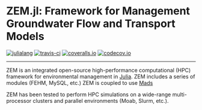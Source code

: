ZEM.jl: Framework for Management Groundwater Flow and Transport Models
=======================================

[![julialang](http://pkg.julialang.org/badges/ZEM_0.5.svg)](http://pkg.julialang.org/?pkg=ZEM&ver=0.5)
[![travis-ci](https://travis-ci.org/zemjulia/ZEM.jl.svg?branch=master)](https://travis-ci.org/zemjulia/ZEM.jl)
[![coveralls.io](https://coveralls.io/repos/zemjulia/ZEM.jl/badge.svg?branch=master)](https://coveralls.io/r/zemjulia/ZEM.jl?branch=master)
[![codecov.io](http://codecov.io/github/zemjulia/ZEM.jl/coverage.svg?branch=master)](http://codecov.io/github/zemjulia/ZEM.jl?branch=master)


----------------------------------------

ZEM is an integrated open-source high-performance computational (HPC) framework for environmental management in [Julia](http://julialang.org).
ZEM includes a series of modules (FEHM, MySQL, etc.)
ZEM is coupled to use [Mads](http://mads.lanl.gov)

ZEM has been tested to perform HPC simulations on a wide-range multi-processor clusters and parallel environments (Moab, Slurm, etc.).